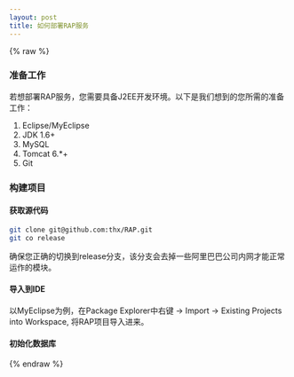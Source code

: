 ```yaml
---
layout: post
title: 如何部署RAP服务
---
```


{% raw %}

### 准备工作

若想部署RAP服务，您需要具备J2EE开发环境。以下是我们想到的您所需的准备工作：

1. Eclipse/MyEclipse
2. JDK 1.6+
3. MySQL
4. Tomcat 6.*+
5. Git

### 构建项目

#### 获取源代码

```bash
git clone git@github.com:thx/RAP.git
git co release
```

确保您正确的切换到release分支，该分支会去掉一些阿里巴巴公司内网才能正常运作的模块。

#### 导入到IDE

以MyEclipse为例，在Package Explorer中右键 -> Import -> Existing Projects into Workspace, 将RAP项目导入进来。

#### 初始化数据库



{% endraw %}
